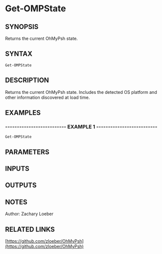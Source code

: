 ﻿---
external help file: OhMyPsh-help.xml
Module Name: OhMyPsh
online version: https://github.com/zloeber/OhMyPsh
schema: 2.0.0
---

# Get-OMPState

## SYNOPSIS
Returns the current OhMyPsh state.

## SYNTAX

```
Get-OMPState
```

## DESCRIPTION
Returns the current OhMyPsh state.
Includes the detected OS platform and other information discovered at load time.

## EXAMPLES

### -------------------------- EXAMPLE 1 --------------------------
```
Get-OMPState
```

## PARAMETERS

## INPUTS

## OUTPUTS

## NOTES
Author: Zachary Loeber

## RELATED LINKS

[https://github.com/zloeber/OhMyPsh](https://github.com/zloeber/OhMyPsh)


